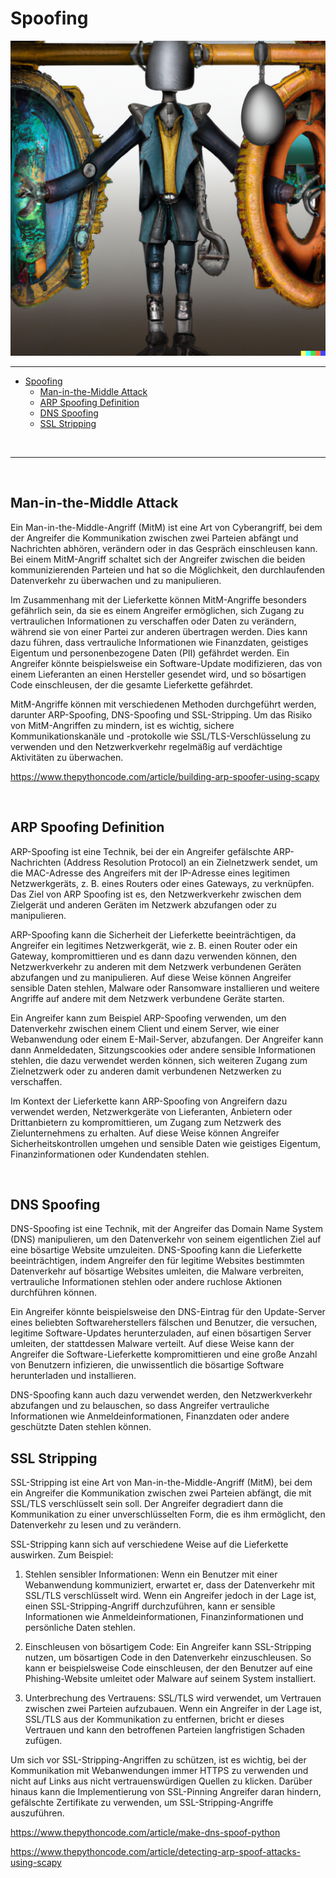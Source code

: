 # Spoofing
![Man in the Middle](man_in_the_middle_steampunk.png)
<hr>

- [Spoofing](#spoofing)
  - [Man-in-the-Middle Attack](#man-in-the-middle-attack)
  - [ARP Spoofing Definition](#arp-spoofing-definition)
  - [DNS Spoofing](#dns-spoofing)
  - [SSL Stripping](#ssl-stripping)

<br>
<hr>
<br>

## Man-in-the-Middle Attack
Ein Man-in-the-Middle-Angriff (MitM) ist eine Art von Cyberangriff, bei dem der Angreifer die Kommunikation zwischen zwei Parteien abfängt und Nachrichten abhören, verändern oder in das Gespräch einschleusen kann. Bei einem MitM-Angriff schaltet sich der Angreifer zwischen die beiden kommunizierenden Parteien und hat so die Möglichkeit, den durchlaufenden Datenverkehr zu überwachen und zu manipulieren.

Im Zusammenhang mit der Lieferkette können MitM-Angriffe besonders gefährlich sein, da sie es einem Angreifer ermöglichen, sich Zugang zu vertraulichen Informationen zu verschaffen oder Daten zu verändern, während sie von einer Partei zur anderen übertragen werden. Dies kann dazu führen, dass vertrauliche Informationen wie Finanzdaten, geistiges Eigentum und personenbezogene Daten (PII) gefährdet werden. Ein Angreifer könnte beispielsweise ein Software-Update modifizieren, das von einem Lieferanten an einen Hersteller gesendet wird, und so bösartigen Code einschleusen, der die gesamte Lieferkette gefährdet.

MitM-Angriffe können mit verschiedenen Methoden durchgeführt werden, darunter ARP-Spoofing, DNS-Spoofing und SSL-Stripping. Um das Risiko von MitM-Angriffen zu mindern, ist es wichtig, sichere Kommunikationskanäle und -protokolle wie SSL/TLS-Verschlüsselung zu verwenden und den Netzwerkverkehr regelmäßig auf verdächtige Aktivitäten zu überwachen.

https://www.thepythoncode.com/article/building-arp-spoofer-using-scapy

<br>

## ARP Spoofing Definition

ARP-Spoofing ist eine Technik, bei der ein Angreifer gefälschte ARP-Nachrichten (Address Resolution Protocol) an ein Zielnetzwerk sendet, um die MAC-Adresse des Angreifers mit der IP-Adresse eines legitimen Netzwerkgeräts, z. B. eines Routers oder eines Gateways, zu verknüpfen. Das Ziel von ARP Spoofing ist es, den Netzwerkverkehr zwischen dem Zielgerät und anderen Geräten im Netzwerk abzufangen oder zu manipulieren.

ARP-Spoofing kann die Sicherheit der Lieferkette beeinträchtigen, da Angreifer ein legitimes Netzwerkgerät, wie z. B. einen Router oder ein Gateway, kompromittieren und es dann dazu verwenden können, den Netzwerkverkehr zu anderen mit dem Netzwerk verbundenen Geräten abzufangen und zu manipulieren. Auf diese Weise können Angreifer sensible Daten stehlen, Malware oder Ransomware installieren und weitere Angriffe auf andere mit dem Netzwerk verbundene Geräte starten.

Ein Angreifer kann zum Beispiel ARP-Spoofing verwenden, um den Datenverkehr zwischen einem Client und einem Server, wie einer Webanwendung oder einem E-Mail-Server, abzufangen. Der Angreifer kann dann Anmeldedaten, Sitzungscookies oder andere sensible Informationen stehlen, die dazu verwendet werden können, sich weiteren Zugang zum Zielnetzwerk oder zu anderen damit verbundenen Netzwerken zu verschaffen.

Im Kontext der Lieferkette kann ARP-Spoofing von Angreifern dazu verwendet werden, Netzwerkgeräte von Lieferanten, Anbietern oder Drittanbietern zu kompromittieren, um Zugang zum Netzwerk des Zielunternehmens zu erhalten. Auf diese Weise können Angreifer Sicherheitskontrollen umgehen und sensible Daten wie geistiges Eigentum, Finanzinformationen oder Kundendaten stehlen.

<br>

## DNS Spoofing
DNS-Spoofing ist eine Technik, mit der Angreifer das Domain Name System (DNS) manipulieren, um den Datenverkehr von seinem eigentlichen Ziel auf eine bösartige Website umzuleiten. DNS-Spoofing kann die Lieferkette beeinträchtigen, indem Angreifer den für legitime Websites bestimmten Datenverkehr auf bösartige Websites umleiten, die Malware verbreiten, vertrauliche Informationen stehlen oder andere ruchlose Aktionen durchführen können.

Ein Angreifer könnte beispielsweise den DNS-Eintrag für den Update-Server eines beliebten Softwareherstellers fälschen und Benutzer, die versuchen, legitime Software-Updates herunterzuladen, auf einen bösartigen Server umleiten, der stattdessen Malware verteilt. Auf diese Weise kann der Angreifer die Software-Lieferkette kompromittieren und eine große Anzahl von Benutzern infizieren, die unwissentlich die bösartige Software herunterladen und installieren.

DNS-Spoofing kann auch dazu verwendet werden, den Netzwerkverkehr abzufangen und zu belauschen, so dass Angreifer vertrauliche Informationen wie Anmeldeinformationen, Finanzdaten oder andere geschützte Daten stehlen können.

## SSL Stripping
SSL-Stripping ist eine Art von Man-in-the-Middle-Angriff (MitM), bei dem ein Angreifer die Kommunikation zwischen zwei Parteien abfängt, die mit SSL/TLS verschlüsselt sein soll. Der Angreifer degradiert dann die Kommunikation zu einer unverschlüsselten Form, die es ihm ermöglicht, den Datenverkehr zu lesen und zu verändern.

SSL-Stripping kann sich auf verschiedene Weise auf die Lieferkette auswirken. Zum Beispiel:

1. Stehlen sensibler Informationen: Wenn ein Benutzer mit einer Webanwendung kommuniziert, erwartet er, dass der Datenverkehr mit SSL/TLS verschlüsselt wird. Wenn ein Angreifer jedoch in der Lage ist, einen SSL-Stripping-Angriff durchzuführen, kann er sensible Informationen wie Anmeldeinformationen, Finanzinformationen und persönliche Daten stehlen.

2. Einschleusen von bösartigem Code: Ein Angreifer kann SSL-Stripping nutzen, um bösartigen Code in den Datenverkehr einzuschleusen. So kann er beispielsweise Code einschleusen, der den Benutzer auf eine Phishing-Website umleitet oder Malware auf seinem System installiert.

3. Unterbrechung des Vertrauens: SSL/TLS wird verwendet, um Vertrauen zwischen zwei Parteien aufzubauen. Wenn ein Angreifer in der Lage ist, SSL/TLS aus der Kommunikation zu entfernen, bricht er dieses Vertrauen und kann den betroffenen Parteien langfristigen Schaden zufügen.

Um sich vor SSL-Stripping-Angriffen zu schützen, ist es wichtig, bei der Kommunikation mit Webanwendungen immer HTTPS zu verwenden und nicht auf Links aus nicht vertrauenswürdigen Quellen zu klicken. Darüber hinaus kann die Implementierung von SSL-Pinning Angreifer daran hindern, gefälschte Zertifikate zu verwenden, um SSL-Stripping-Angriffe auszuführen.

https://www.thepythoncode.com/article/make-dns-spoof-python

https://www.thepythoncode.com/article/detecting-arp-spoof-attacks-using-scapy